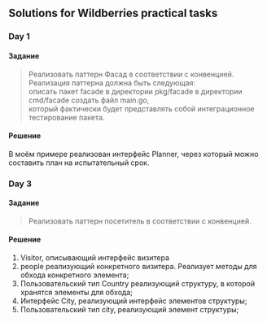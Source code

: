 ## Solutions for Wildberries practical tasks 
### Day 1  
#### Задание  
> Реализовать паттерн Фасад в соответствии с конвенцией.  
> Реализация паттерна должна быть следующая:  
> описать пакет facade в директории pkg/facade в директории cmd/facade создать файл main.go,  
> который фактически будет представлять собой интеграционное тестирование пакета.  

#### Решение  
В моём примере реализован интерфейс Planner, через который можно составить план на испытательный срок.

### Day 3
#### Задание
> Реализовать паттерн посетитель в соответствии с конвенцией.  


#### Решение  
1.  Visitor, описывающий интерфейс визитера
2.	people реализующий конкретного визитера. Реализует методы для обхода конкретного элемента;
3.	Пользовательский тип Country реализующий структуру, в которой хранятся элементы для обхода;
4.	Интерфейс City, реализующий интерфейс элементов структуры;
5.	Пользовательский тип city, реализующий элемент структуры;

